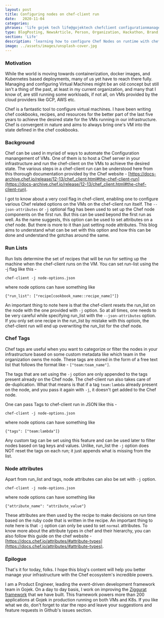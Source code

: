 ```yaml
---
layout: post
title: Configuring nodes on chef-client run
date:   2020-11-04
categories:
phrases: 'life gojek tech life@gojektech chefclient configurationmanagement'
type: BlogPosting, NewsArticle, Person, Organization, Hackathon, Brand, Atlas, Guide, Chef, ConfirationManagement
section: 'Life'
description: 'learning how to configure Chef Nodes on runtime with chef-client json-attributes flag'
image: ../assets/images/unsplash-cover.jpg
---
```


### Motivation

While the world is moving towards containerization, docker images, and Kubernetes based deployments, many of us yet have to reach there fully. Managing and configuring Virtual Machines might be an old concept but still isn't a thing of the past, at least in my current organization, and many that I know of, are still running some workloads, if not all, on VMs provided by the cloud providers like GCP, AWS etc. 

Chef is a fantastic tool to configure virtual machines. I have been writing chef cookbooks, recipes, and resources for the better part of the last five years to achieve the desired state for the VMs running in our infrastructure. Chef is convergent in nature and aims to always bring one's VM into the state defined in the chef cookbooks. 


### Background

Chef can be used in myriad of ways to automate the Configuration manangement of VMs. One of them is to host a Chef server in your infrastructure and run the chef-client on the VMs to achieve the desired state. The various steps in a chef-client run can be understood here from this thorough documentation provided by the Chef website - [https://docs-archive.chef.io/release/12-13/chef_client.html#the-chef-client-run](https://docs-archive.chef.io/release/12-13/chef_client.html#the-chef-client-run).

I got to know about a very cool flag in chef-client, enabling one to configure various Chef related options on the VMs on the chef-client run itself. The `--json-attributes` or `-j` optional flag has been used to set up the Chef node components on the first run. But this can be used beyond the first run as well. As the name suggests, this option can be used to set attributes on a chef node. But there is more to it than just setting node attributes. This blog aims to understand what can be set with this option and how this can be done and understand the gotchas around the same.

### Run Lists

Run lists determine the set of recipes that will be run for setting up the machine when the chef-client runs on the VM. You can set run-list using the -j flag like this -

```chef-client -j node-options.json```

where node options can have something like 

```{"run_list": ["recipe[cookbook_name::recipe_name]"]}```

An important thing to note here is that the chef-client resets the run_list on the node with the one provided with `-j` option. So at all times, one needs to be very careful while specifying run_list with the `--json-attributes` option. If you only set one recipe in the run_list by mistake with this optioin, the chef-client run will end up overwriting the run_list for the chef node.

### Chef Tags

Chef tags are useful when you want to categorize or filter the nodes in your infrastructure based on some custom metadata like which team in the organization owns the node. These tags are stored in the form of a free text list that follows the format like - `["team:team_name"]`.

The tags that are set using the `-j` option are only appended to the tags present already on the Chef node. The chef-client run also takes care of de-duplication. What that means is that if a tag `team:lambda` already present on the node, and you pass it again with `-j`, it doesn't get added to the Chef node.

One can pass Tags to chef-client run in JSON like this -

```chef-client -j node-options.json```

where node options can have something like 

```{"tags": ["team:lambda"]}```

Any custom tag can be set using this feature and can be used later to filter nodes based on tag keys and values. Unlike, run_list the `-j` option does NOT reset the tags on each run; it just appends what is missing from the list.

### Node attributes

Apart from run_list and tags, node attributes can also be set with `-j` option. 

```chef-client -j node-options.json```

where node options can have something like 

```{"attribute_name": "attribute_value"}```

These attributes are then used by the recipe to make decisions on run time based on the ruby code that is written in the recipe.  An important thing to note here is that `-j` option can only be used to set `normal` attributes.
To know more about the attribute types in chef and their hierarchy, you can also follow this guide on the chef website - [https://docs.chef.io/attributes/#attribute-types](https://docs.chef.io/attributes/#attribute-types).

### Epilogue
That's it for today, folks. I hope this blog's content will help you better manage your infrastructure with the Chef ecosystem's incredible powers.

I am a Product Engineer, leading the event-driven development framework team in Gojek. On a day to day basis, I work on improving the [Ziggurat framework](https://github.com/gojek/ziggurat) that we have built. This framework powers more than 200 applications at Gojek in production running on both VMs and K8s. If you like what we do, don't forget to star the repo and leave your suggestions and feature requests in Github's issues section.
